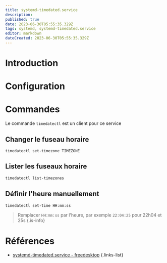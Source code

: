 ```yaml
---
title: systemd-timedated.service
description: 
published: true
date: 2023-06-30T05:55:35.329Z
tags: systemd, systemd-timedated.service
editor: markdown
dateCreated: 2023-06-30T05:55:35.329Z
---
```


# Introduction

# Configuration

# Commandes
Le commande `timedatectl` est un client pour ce service

## Changer le fuseau horaire
```
timedatectl set-timezone TIMEZONE
```

## Lister les fuseaux horaire
```bash
timedatectl list-timezones
```

## Définir l'heure manuellement
```bash
timedatectl set-time HH:mm:ss
```
> Remplacer `HH:mm:ss` par l'heure, par exemple `22:04:25` pour 22h04 et 25s
{.is-info}

# Références
- [systemd-timedated.service - freedesktop](https://www.freedesktop.org/software/systemd/man/systemd-timedated.service.html)
{.links-list}